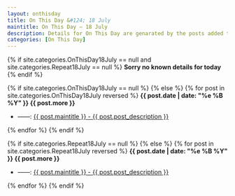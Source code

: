 ```yaml
---
layout: onthisday
title: On This Day &#124; 18 July
maintitle: On This Day — 18 July
description: Details for On This Day are genarated by the posts added to the website so the content is subject to changes/updates over time.
categories: [On This Day]
---
```


{% if site.categories.OnThisDay18July == null and site.categories.Repeat18July == null %}
<strong>Sorry no known details for today</strong>
{% endif %}

{% if site.categories.OnThisDay18July == null %}
{% else %}
{% for post in site.categories.OnThisDay18July reversed %}
<strong>{{ post.date | date: "%e %B %Y" }} {{ post.more }}</strong>
<ul>
<li> ——: <a href="{{ post.url }}">{{ post.maintitle }} - {{ post.post_description }}</a></li>
</ul>
{% endfor %}
{% endif %}

{% if site.categories.Repeat18July == null %}
{% else %}
{% for post in site.categories.Repeat18July reversed %}
<strong>{{ post.date | date: "%e %B %Y" }} {{ post.more }}</strong>
<ul>
<li> ——: <a href="{{ post.url }}">{{ post.maintitle }} - {{ post.post_description }}</a></li>
</ul>
{% endfor %}
{% endif %}
